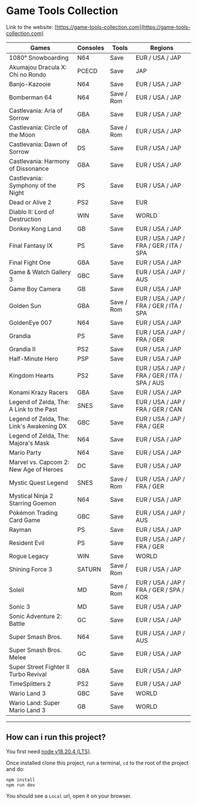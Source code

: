 # Game Tools Collection

Link to the website: [https://game-tools-collection.com](https://game-tools-collection.com)

| Games                                     | Consoles | Tools      | Regions                                       |
| ----------------------------------------- | -------- | ---------- | --------------------------------------------- |
| 1080° Snowboarding                        | N64      | Save       | EUR / USA / JAP                               |
| Akumajou Dracula X: Chi no Rondo          | PCECD    | Save       | JAP                                           |
| Banjo-Kazooie                             | N64      | Save       | EUR / USA / JAP                               |
| Bomberman 64                              | N64      | Save / Rom | EUR / USA / JAP                               |
| Castlevania: Aria of Sorrow               | GBA      | Save       | EUR / USA / JAP                               |
| Castlevania: Circle of the Moon           | GBA      | Save / Rom | EUR / USA / JAP                               |
| Castlevania: Dawn of Sorrow               | DS       | Save       | EUR / USA / JAP                               |
| Castlevania: Harmony of Dissonance        | GBA      | Save       | EUR / USA / JAP                               |
| Castlevania: Symphony of the Night        | PS       | Save       | EUR / USA / JAP                               |
| Dead or Alive 2                           | PS2      | Save       | EUR                                           |
| Diablo II: Lord of Destruction            | WIN      | Save       | WORLD                                         |
| Donkey Kong Land                          | GB       | Save       | EUR / USA / JAP                               |
| Final Fantasy IX                          | PS       | Save       | EUR / USA / JAP / FRA / GER / ITA / SPA       |
| Final Fight One                           | GBA      | Save       | EUR / USA / JAP                               |
| Game & Watch Gallery 3                    | GBC      | Save       | EUR / USA / JAP / AUS                         |
| Game Boy Camera                           | GB       | Save       | EUR / USA / JAP                               |
| Golden Sun                                | GBA      | Save / Rom | EUR / USA / JAP / FRA / GER / ITA / SPA       |
| GoldenEye 007                             | N64      | Save       | EUR / USA / JAP                               |
| Grandia                                   | PS       | Save       | EUR / USA / JAP / FRA / GER                   |
| Grandia II                                | PS2      | Save       | EUR / USA / JAP                               |
| Half-Minute Hero                          | PSP      | Save       | EUR / USA / JAP                               |
| Kingdom Hearts                            | PS2      | Save       | EUR / USA / JAP / FRA / GER / ITA / SPA / AUS |
| Konami Krazy Racers                       | GBA      | Save       | EUR / USA / JAP                               |
| Legend of Zelda, The: A Link to the Past  | SNES     | Save       | EUR / USA / JAP / FRA / GER / CAN             |
| Legend of Zelda, The: Link's Awakening DX | GBC      | Save       | EUR / USA / JAP / FRA / GER                   |
| Legend of Zelda, The: Majora's Mask       | N64      | Save       | EUR / USA / JAP                               |
| Mario Party                               | N64      | Save       | EUR / USA / JAP                               |
| Marvel vs. Capcom 2: New Age of Heroes    | DC       | Save       | EUR / USA / JAP                               |
| Mystic Quest Legend                       | SNES     | Save / Rom | EUR / USA / JAP / FRA / GER                   |
| Mystical Ninja 2 Starring Goemon          | N64      | Save       | EUR / USA / JAP                               |
| Pokémon Trading Card Game                 | GBC      | Save       | EUR / USA / JAP / AUS                         |
| Rayman                                    | PS       | Save       | EUR / USA / JAP                               |
| Resident Evil                             | PS       | Save       | EUR / USA / JAP / FRA / GER                   |
| Rogue Legacy                              | WIN      | Save       | WORLD                                         |
| Shining Force 3                           | SATURN   | Save / Rom | EUR / USA / JAP                               |
| Soleil                                    | MD       | Save / Rom | EUR / USA / JAP / FRA / GER / SPA / KOR       |
| Sonic 3                                   | MD       | Save       | EUR / USA / JAP                               |
| Sonic Adventure 2: Battle                 | GC       | Save       | EUR / USA / JAP                               |
| Super Smash Bros.                         | N64      | Save       | EUR / USA / JAP / AUS                         |
| Super Smash Bros. Melee                   | GC       | Save       | EUR / USA / JAP                               |
| Super Street Fighter II Turbo Revival     | GBA      | Save       | EUR / USA / JAP                               |
| TimeSplitters 2                           | PS2      | Save       | EUR / USA / JAP                               |
| Wario Land 3                              | GBC      | Save       | WORLD                                         |
| Wario Land: Super Mario Land 3            | GB       | Save       | WORLD                                         |

---

## How can i run this project?

You first need [node v18.20.4 (LTS)](https://nodejs.org/en/download/prebuilt-installer/current).

Once installed clone this project, run a terminal, `cd` to the root of the project and do:

```
npm install
npm run dev
```

You should see a `Local` url, open it on your browser.
